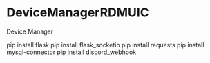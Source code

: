 # DeviceManagerRDMUIC
Device Manager

pip install flask
pip install flask_socketio
pip install requests
pip install mysql-connector
pip install discord_webhook
